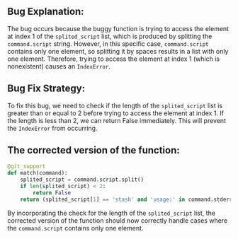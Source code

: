 ## Bug Explanation:
The bug occurs because the buggy function is trying to access the element at index 1 of the `splited_script` list, which is produced by splitting the `command.script` string. However, in this specific case, `command.script` contains only one element, so splitting it by spaces results in a list with only one element. Therefore, trying to access the element at index 1 (which is nonexistent) causes an `IndexError`.

## Bug Fix Strategy:
To fix this bug, we need to check if the length of the `splited_script` list is greater than or equal to 2 before trying to access the element at index 1. If the length is less than 2, we can return False immediately. This will prevent the `IndexError` from occurring.

## The corrected version of the function:
```python
@git_support
def match(command):
    splited_script = command.script.split()
    if len(splited_script) < 2:
        return False
    return (splited_script[1] == 'stash' and 'usage:' in command.stderr)
```

By incorporating the check for the length of the `splited_script` list, the corrected version of the function should now correctly handle cases where the `command.script` contains only one element.